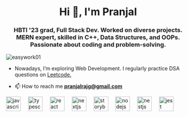 <h1 align="center">Hi 👋, I'm Pranjal</h1>
<h3 align="center">HBTI '23 grad, Full Stack Dev. Worked on diverse projects. MERN expert, skilled in C++, Data Structures, and OOPs. Passionate about coding and problem-solving.</h3>

<p align="left"> <img src="https://komarev.com/ghpvc/?username=easywork01&label=Profile%20views&color=0e75b6&style=flat" alt="easywork01" /> </p>

- Nowadays, I’m exploring Web Development. I regularly practice DSA questions on [Leetcode.](https://leetcode.com/pranjal4554/)

- 📫 How to reach me **pranjalrajg@gmail.com**


<div align="left">
  <img src="https://cdn.jsdelivr.net/gh/devicons/devicon/icons/javascript/javascript-original.svg" height="40" alt="javascript logo"  />
  <img width="12" />
  <img src="https://cdn.jsdelivr.net/gh/devicons/devicon/icons/typescript/typescript-original.svg" height="40" alt="typescript logo"  />
  <img width="12" />
  <img src="https://cdn.jsdelivr.net/gh/devicons/devicon/icons/react/react-original.svg" height="40" alt="react logo"  />
  <img width="12" />
  <img src="https://cdn.jsdelivr.net/gh/devicons/devicon/icons/nextjs/nextjs-original.svg" height="40" alt="nextjs logo"  />
  <img width="12" />
  <img src="https://cdn.jsdelivr.net/gh/devicons/devicon/icons/storybook/storybook-original.svg" height="40" alt="storybook logo"  />
  <img width="12" />
  <img src="https://cdn.jsdelivr.net/gh/devicons/devicon/icons/nodejs/nodejs-original.svg" height="40" alt="nodejs logo"  />
  <img width="12" />
  <img src="https://cdn.jsdelivr.net/gh/devicons/devicon/icons/nestjs/nestjs-plain.svg" height="40" alt="nestjs logo"  />
  <img width="12" />
  <img src="https://cdn.jsdelivr.net/gh/devicons/devicon/icons/jest/jest-plain.svg" height="40" alt="jest logo"  />
</div>

###
